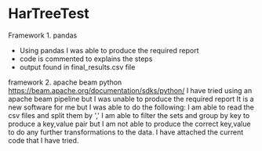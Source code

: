 # HarTreeTest

Framework 1. pandas
- Using pandas I was able to produce the required report
- code is commented to explains the steps
- output found in final_results.csv file

framework 2. apache beam python https://beam.apache.org/documentation/sdks/python/
I have tried using an apache beam pipeline but I was unable to produce the required report
It is a new software for me but I was able to do the following:
I am able to read the csv files and split them by ','
I am able to filter the sets and group by key to produce a key,value pair but I am not able to produce the correct key,value to do any further
transformations to the data. I have attached the current code that I have tried.
